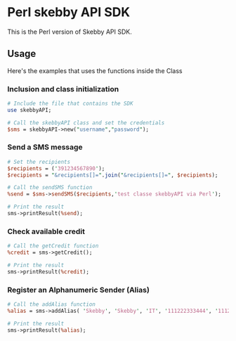 # Perl skebby API SDK

This is the Perl version of Skebby API SDK.

## Usage

Here's the examples that uses the functions inside the Class

### Inclusion and class initialization
```Perl
# Include the file that contains the SDK
use skebbyAPI;

# Call the skebbyAPI class and set the credentials 
$sms = skebbyAPI->new("username","password");
```

### Send a SMS message
```Perl
# Set the recipients
$recipients = ('391234567890');
$recipients = "&recipients[]=".join("&recipients[]=", $recipients);

# Call the sendSMS function
%send = $sms->sendSMS($recipients,'test classe skebbyAPI via Perl');

# Print the result
sms->printResult(%send);
```

### Check available credit
```Perl
# Call the getCredit function
%credit = sms->getCredit();

# Print the result
sms->printResult(%credit);
```

### Register an Alphanumeric Sender (Alias)
```Perl
# Call the addAlias function
%alias = sms->addAlias( 'Skebby', 'Skebby', 'IT', '111222333444', '111222333444', 'Via Melzo 12', 'Milan', '20100', 'contact@email.com' );

# Print the result
sms->printResult(%alias);
```